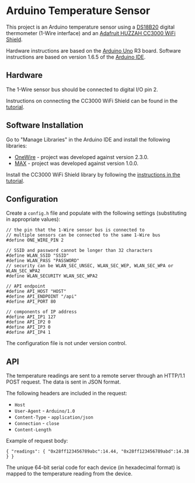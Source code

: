 # Arduino Temperature Sensor

This project is an Arduino temperature sensor using a [DS18B20](http://www.maximintegrated.com/en/products/analog/sensors-and-sensor-interface/DS18B20.html) digital thermometer (1-Wire interface) and an [Adafruit HUZZAH CC3000 WiFi Shield](http://www.adafruit.com/products/1491).

Hardware instructions are based on the [Arduino Uno](https://www.arduino.cc/en/Main/arduinoBoardUno) R3 board. Software instructions are based on version 1.6.5 of the [Arduino IDE](https://www.arduino.cc/en/Main/Software).


## Hardware

The 1-Wire sensor bus should be connected to digital I/O pin 2.

Instructions on connecting the CC3000 WiFi Shield can be found in the [tutorial](https://learn.adafruit.com/adafruit-cc3000-wifi).


## Software Installation

Go to "Manage Libraries" in the Arduino IDE and install the following libraries:

* [OneWire](http://www.pjrc.com/teensy/td_libs_OneWire.html) - project was developed against version 2.3.0.
* [MAX](MAX31850_DallasTemp) - project was developed against version 1.0.0.

Install the CC3000 WiFi Shield library by following the [instructions in the tutorial](https://learn.adafruit.com/adafruit-cc3000-wifi/cc3000-library-software).


## Configuration

Create a `config.h` file and populate with the following settings (substituting in appropriate values):

```
// the pin that the 1-Wire sensor bus is connected to
// multiple sensors can be connected to the same 1-Wire bus
#define ONE_WIRE_PIN 2

// SSID and password cannot be longer than 32 characters
#define WLAN_SSID "SSID"
#define WLAN_PASS "PASSWORD"
// security can be WLAN_SEC_UNSEC, WLAN_SEC_WEP, WLAN_SEC_WPA or WLAN_SEC_WPA2
#define WLAN_SECURITY WLAN_SEC_WPA2

// API endpoint
#define API_HOST "HOST"
#define API_ENDPOINT "/api"
#define API_PORT 80

// components of IP address
#define API_IP1 127
#define API_IP2 0
#define API_IP3 0
#define API_IP4 1
```

The configuration file is not under version control.


## API

The temperature readings are sent to a remote server through an HTTP/1.1 POST request. The data is sent in JSON format.

The following headers are included in the request:

* `Host`
* `User-Agent` - `Arduino/1.0`
* `Content-Type` - `application/json`
* `Connection` - `close`
* `Content-Length`

Example of request body:

    { "readings": { "0x28ff123456789abc":14.44, "0x28ff123456789abd":14.38 } }

The unique 64-bit serial code for each device (in hexadecimal format) is mapped to the temperature reading from the device.

